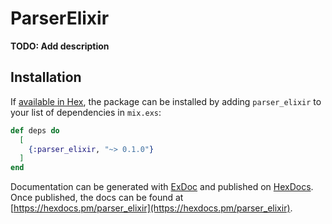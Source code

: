 # ParserElixir

**TODO: Add description**

## Installation

If [available in Hex](https://hex.pm/docs/publish), the package can be installed
by adding `parser_elixir` to your list of dependencies in `mix.exs`:

```elixir
def deps do
  [
    {:parser_elixir, "~> 0.1.0"}
  ]
end
```

Documentation can be generated with [ExDoc](https://github.com/elixir-lang/ex_doc)
and published on [HexDocs](https://hexdocs.pm). Once published, the docs can
be found at [https://hexdocs.pm/parser_elixir](https://hexdocs.pm/parser_elixir).

